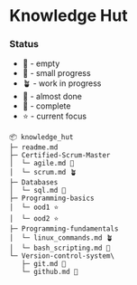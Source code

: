 # Knowledge Hut

### Status
- :microbe:  - empty
- :seedling: - small progress
- :potted_plant: - work in progress
- :bee: - almost done
- :deciduous_tree: - complete
- :star: - current focus

```
📦 knowledge_hut
├─ readme.md
├─ Certified-Scrum-Master
│  └─ agile.md 🐝
│  └─ scrum.md 🪴
├─ Databases
│  └─ sql.md 🌱
├─ Programming-basics
│  └─ ood1 ⭐
│  └─ ood2 ⭐
├─ Programming-fundamentals
│  └─ linux_commands.md 🪴
│  └─ bash_scripting.md 🌱
└─ Version-control-system\
   ├─ git.md 🌱
   └─ github.md 🌱
```
